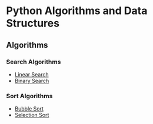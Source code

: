 # Python Algorithms and Data Structures

## Algorithms

### Search Algorithms

* [Linear Search](src/algorithms/search/linear_search.py)
* [Binary Search](src/algorithms/search/binary_search.py)

### Sort Algorithms

* [Bubble Sort](src/algorithms/sort/bubble_sort.py)
* [Selection Sort](src/algorithms/sort/selection_sort.py)
